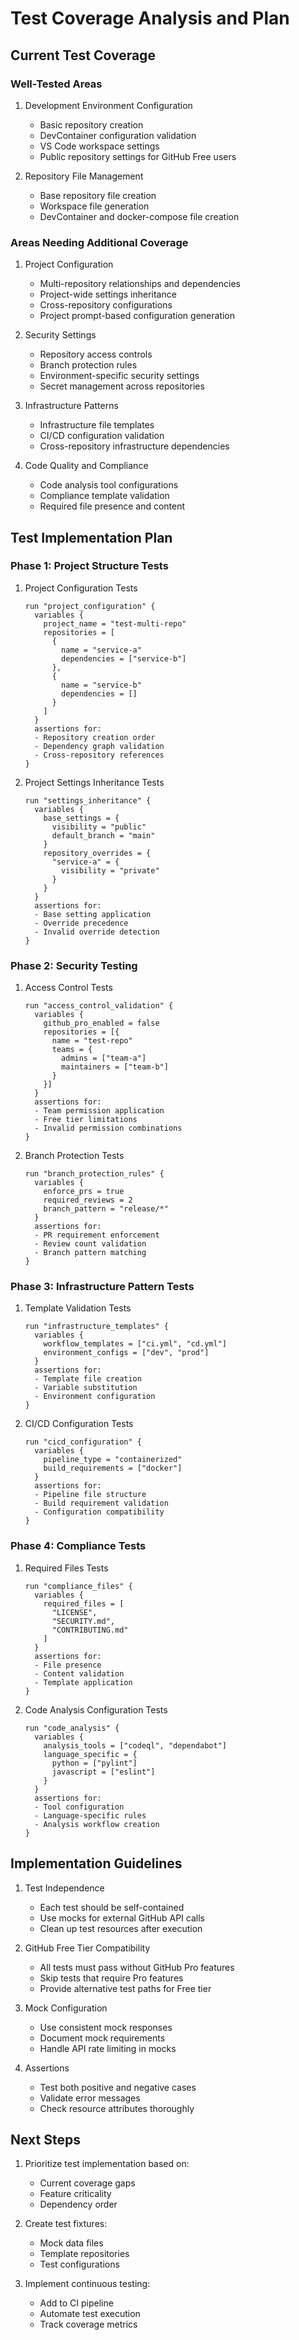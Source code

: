 # Test Coverage Analysis and Plan

## Current Test Coverage

### Well-Tested Areas
1. Development Environment Configuration
   - Basic repository creation
   - DevContainer configuration validation
   - VS Code workspace settings
   - Public repository settings for GitHub Free users

2. Repository File Management
   - Base repository file creation
   - Workspace file generation
   - DevContainer and docker-compose file creation

### Areas Needing Additional Coverage

1. Project Configuration
   - Multi-repository relationships and dependencies
   - Project-wide settings inheritance
   - Cross-repository configurations
   - Project prompt-based configuration generation

2. Security Settings
   - Repository access controls
   - Branch protection rules
   - Environment-specific security settings
   - Secret management across repositories

3. Infrastructure Patterns
   - Infrastructure file templates
   - CI/CD configuration validation
   - Cross-repository infrastructure dependencies

4. Code Quality and Compliance
   - Code analysis tool configurations
   - Compliance template validation
   - Required file presence and content

## Test Implementation Plan

### Phase 1: Project Structure Tests

1. Project Configuration Tests
   ```hcl
   run "project_configuration" {
     variables {
       project_name = "test-multi-repo"
       repositories = [
         {
           name = "service-a"
           dependencies = ["service-b"]
         },
         {
           name = "service-b"
           dependencies = []
         }
       ]
     }
     assertions for:
     - Repository creation order
     - Dependency graph validation
     - Cross-repository references
   }
   ```

2. Project Settings Inheritance Tests
   ```hcl
   run "settings_inheritance" {
     variables {
       base_settings = {
         visibility = "public"
         default_branch = "main"
       }
       repository_overrides = {
         "service-a" = {
           visibility = "private"
         }
       }
     }
     assertions for:
     - Base setting application
     - Override precedence
     - Invalid override detection
   }
   ```

### Phase 2: Security Testing

1. Access Control Tests
   ```hcl
   run "access_control_validation" {
     variables {
       github_pro_enabled = false
       repositories = [{
         name = "test-repo"
         teams = {
           admins = ["team-a"]
           maintainers = ["team-b"]
         }
       }]
     }
     assertions for:
     - Team permission application
     - Free tier limitations
     - Invalid permission combinations
   }
   ```

2. Branch Protection Tests
   ```hcl
   run "branch_protection_rules" {
     variables {
       enforce_prs = true
       required_reviews = 2
       branch_pattern = "release/*"
     }
     assertions for:
     - PR requirement enforcement
     - Review count validation
     - Branch pattern matching
   }
   ```

### Phase 3: Infrastructure Pattern Tests

1. Template Validation Tests
   ```hcl
   run "infrastructure_templates" {
     variables {
       workflow_templates = ["ci.yml", "cd.yml"]
       environment_configs = ["dev", "prod"]
     }
     assertions for:
     - Template file creation
     - Variable substitution
     - Environment configuration
   }
   ```

2. CI/CD Configuration Tests
   ```hcl
   run "cicd_configuration" {
     variables {
       pipeline_type = "containerized"
       build_requirements = ["docker"]
     }
     assertions for:
     - Pipeline file structure
     - Build requirement validation
     - Configuration compatibility
   }
   ```

### Phase 4: Compliance Tests

1. Required Files Tests
   ```hcl
   run "compliance_files" {
     variables {
       required_files = [
         "LICENSE",
         "SECURITY.md",
         "CONTRIBUTING.md"
       ]
     }
     assertions for:
     - File presence
     - Content validation
     - Template application
   }
   ```

2. Code Analysis Configuration Tests
   ```hcl
   run "code_analysis" {
     variables {
       analysis_tools = ["codeql", "dependabot"]
       language_specific = {
         python = ["pylint"]
         javascript = ["eslint"]
       }
     }
     assertions for:
     - Tool configuration
     - Language-specific rules
     - Analysis workflow creation
   }
   ```

## Implementation Guidelines

1. Test Independence
   - Each test should be self-contained
   - Use mocks for external GitHub API calls
   - Clean up test resources after execution

2. GitHub Free Tier Compatibility
   - All tests must pass without GitHub Pro features
   - Skip tests that require Pro features
   - Provide alternative test paths for Free tier

3. Mock Configuration
   - Use consistent mock responses
   - Document mock requirements
   - Handle API rate limiting in mocks

4. Assertions
   - Test both positive and negative cases
   - Validate error messages
   - Check resource attributes thoroughly

## Next Steps

1. Prioritize test implementation based on:
   - Current coverage gaps
   - Feature criticality
   - Dependency order

2. Create test fixtures:
   - Mock data files
   - Template repositories
   - Test configurations

3. Implement continuous testing:
   - Add to CI pipeline
   - Automate test execution
   - Track coverage metrics